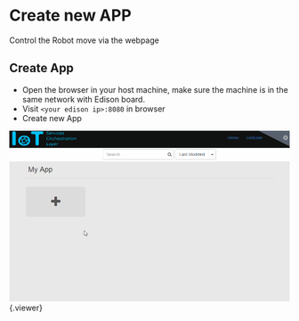 # Create new APP

Control the Robot move via the webpage

## Create App

 - Open the browser in your host machine, make sure the machine is in the same network with Edison board.
 - Visit `<your edison ip>:8080` in browser
 - Create new App

![](./doc/pic/create_app.gif){.viewer}
